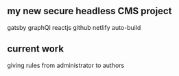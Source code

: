 ## my new secure headless CMS project
gatsby
graphQl
reactjs
github
netlify auto-build
## current work
giving rules from administrator to authors
